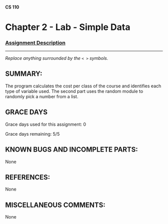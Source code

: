 #### CS 110
# Chapter 2 - Lab - Simple Data

### [Assignment Description](https://docs.google.com/document/d/1FEJtyCAl-Vev8L4LBngNbdDVhudky6W-SqmpRh4ngTI/edit?usp=sharing)

***

_Replace anything surrounded by the `< >` symbols._

## SUMMARY:
The program calculates the cost per class of the course and identifies each type of variable used. The second part uses the random module to randomly pick a number from a list.

## GRACE DAYS
Grace days used for this assignment: 0

Grace days remaining: 5/5

## KNOWN BUGS AND INCOMPLETE PARTS:
None

## REFERENCES:
 None

## MISCELLANEOUS COMMENTS:
None
